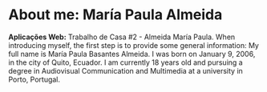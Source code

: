 # About me: María Paula Almeida

**Aplicações Web:** Trabalho de Casa #2 - Almeida María Paula.
When introducing myself, the first step is to provide some general information: My full name is María Paula Basantes Almeida. I was born on January 9, 2006, in the city of Quito, Ecuador. I am currently 18 years old and pursuing a degree in Audiovisual Communication and Multimedia at a university in Porto, Portugal.
